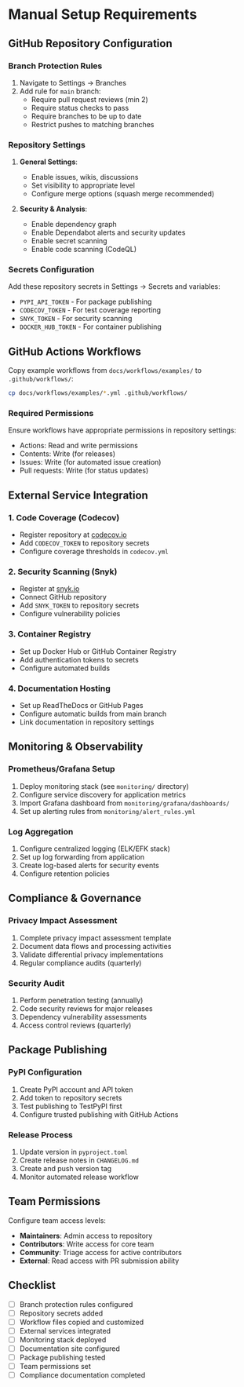 # Manual Setup Requirements

## GitHub Repository Configuration

### Branch Protection Rules
1. Navigate to Settings → Branches
2. Add rule for `main` branch:
   - Require pull request reviews (min 2)
   - Require status checks to pass
   - Require branches to be up to date
   - Restrict pushes to matching branches

### Repository Settings
1. **General Settings**:
   - Enable issues, wikis, discussions
   - Set visibility to appropriate level
   - Configure merge options (squash merge recommended)

2. **Security & Analysis**:
   - Enable dependency graph
   - Enable Dependabot alerts and security updates
   - Enable secret scanning
   - Enable code scanning (CodeQL)

### Secrets Configuration
Add these repository secrets in Settings → Secrets and variables:
- `PYPI_API_TOKEN` - For package publishing
- `CODECOV_TOKEN` - For test coverage reporting
- `SNYK_TOKEN` - For security scanning
- `DOCKER_HUB_TOKEN` - For container publishing

## GitHub Actions Workflows

Copy example workflows from `docs/workflows/examples/` to `.github/workflows/`:

```bash
cp docs/workflows/examples/*.yml .github/workflows/
```

### Required Permissions
Ensure workflows have appropriate permissions in repository settings:
- Actions: Read and write permissions
- Contents: Write (for releases)
- Issues: Write (for automated issue creation)
- Pull requests: Write (for status updates)

## External Service Integration

### 1. Code Coverage (Codecov)
- Register repository at [codecov.io](https://codecov.io)
- Add `CODECOV_TOKEN` to repository secrets
- Configure coverage thresholds in `codecov.yml`

### 2. Security Scanning (Snyk)
- Register at [snyk.io](https://snyk.io) 
- Connect GitHub repository
- Add `SNYK_TOKEN` to repository secrets
- Configure vulnerability policies

### 3. Container Registry
- Set up Docker Hub or GitHub Container Registry
- Add authentication tokens to secrets
- Configure automated builds

### 4. Documentation Hosting
- Set up ReadTheDocs or GitHub Pages
- Configure automatic builds from main branch
- Link documentation in repository settings

## Monitoring & Observability

### Prometheus/Grafana Setup
1. Deploy monitoring stack (see `monitoring/` directory)
2. Configure service discovery for application metrics
3. Import Grafana dashboard from `monitoring/grafana/dashboards/`
4. Set up alerting rules from `monitoring/alert_rules.yml`

### Log Aggregation
1. Configure centralized logging (ELK/EFK stack)
2. Set up log forwarding from application
3. Create log-based alerts for security events
4. Configure retention policies

## Compliance & Governance

### Privacy Impact Assessment
1. Complete privacy impact assessment template
2. Document data flows and processing activities
3. Validate differential privacy implementations
4. Regular compliance audits (quarterly)

### Security Audit
1. Perform penetration testing (annually)
2. Code security reviews for major releases  
3. Dependency vulnerability assessments
4. Access control reviews (quarterly)

## Package Publishing

### PyPI Configuration
1. Create PyPI account and API token
2. Add token to repository secrets
3. Test publishing to TestPyPI first
4. Configure trusted publishing with GitHub Actions

### Release Process
1. Update version in `pyproject.toml`
2. Create release notes in `CHANGELOG.md`
3. Create and push version tag
4. Monitor automated release workflow

## Team Permissions

Configure team access levels:
- **Maintainers**: Admin access to repository
- **Contributors**: Write access for core team
- **Community**: Triage access for active contributors
- **External**: Read access with PR submission ability

## Checklist

- [ ] Branch protection rules configured
- [ ] Repository secrets added
- [ ] Workflow files copied and customized
- [ ] External services integrated
- [ ] Monitoring stack deployed
- [ ] Documentation site configured
- [ ] Package publishing tested
- [ ] Team permissions set
- [ ] Compliance documentation completed